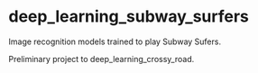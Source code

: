 # deep_learning_subway_surfers
Image recognition models trained to play Subway Sufers.

Preliminary project to deep_learning_crossy_road.
